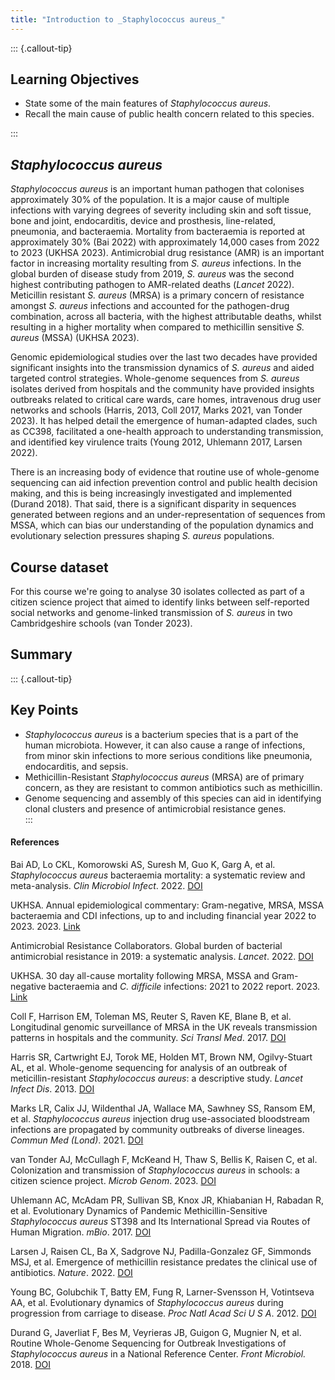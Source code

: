 ```yaml
---
title: "Introduction to _Staphylococcus aureus_"
---
```


::: {.callout-tip}
## Learning Objectives

- State some of the main features of _Staphylococcus aureus_.
- Recall the main cause of public health concern related to this species.

:::

## _Staphylococcus aureus_

_Staphylococcus aureus_ is an important human pathogen that colonises approximately 30% of the population. It is a major cause of multiple infections with varying degrees of severity including skin and soft tissue, bone and joint, endocarditis, device and prosthesis, line-related, pneumonia, and bacteraemia. Mortality from bacteraemia is reported at approximately 30% (Bai 2022) with approximately 14,000 cases from 2022 to 2023 (UKHSA 2023). Antimicrobial drug resistance (AMR) is an important factor in increasing mortality resulting from _S. aureus_ infections. In the global burden of disease study from 2019, _S. aureus_ was the second highest contributing pathogen to AMR-related deaths (_Lancet_ 2022). Meticillin resistant _S. aureus_ (MRSA) is a primary concern of resistance amongst _S. aureus_ infections and accounted for the pathogen-drug combination, across all bacteria, with the highest attributable deaths, whilst resulting in a higher mortality when compared to methicillin sensitive _S. aureus_ (MSSA) (UKHSA 2023).

Genomic epidemiological studies over the last two decades have provided significant insights into the transmission dynamics of _S. aureus_ and aided targeted control strategies. Whole-genome sequences from _S. aureus_ isolates derived from hospitals and the community have provided insights outbreaks related to critical care wards, care homes, intravenous drug user networks and schools (Harris, 2013, Coll 2017, Marks 2021, van Tonder 2023). It has helped detail the emergence of human-adapted clades, such as CC398, facilitated a one-health approach to understanding transmission, and identified key virulence traits (Young 2012, Uhlemann 2017, Larsen 2022). 

There is an increasing body of evidence that routine use of whole-genome sequencing can aid infection prevention control and public health decision making, and this is being increasingly investigated and implemented (Durand 2018). That said, there is a significant disparity in sequences generated between regions and an under-representation of sequences from MSSA, which can bias our understanding of the population dynamics and evolutionary selection pressures shaping _S. aureus_ populations.

<!-- TODO: add more info about the genome and the diversity in this species. Similar to what was done for TB and to connect with the "know your bug" section, justifying why it is we need to use de novo approach. -->

## Course dataset

For this course we're going to analyse 30 isolates collected as part of a citizen science project that aimed to identify links between self-reported social networks and genome-linked transmission of _S. aureus_ in two Cambridgeshire schools (van Tonder 2023).

## Summary

::: {.callout-tip}
## Key Points

- _Staphylococcus aureus_ is a bacterium species that is a part of the human microbiota. However, it can also cause a range of infections, from minor skin infections to more serious conditions like pneumonia, endocarditis, and sepsis.
- Methicillin-Resistant _Staphylococcus aureus_ (MRSA) are of primary concern, as they are resistant to common antibiotics such as methicillin. 
- Genome sequencing and assembly of this species can aid in identifying clonal clusters and presence of antimicrobial resistance genes.  
:::

#### References

Bai AD, Lo CKL, Komorowski AS, Suresh M, Guo K, Garg A, et al. _Staphylococcus aureus_ bacteraemia mortality: a systematic review and meta-analysis. _Clin Microbiol Infect_. 2022. [DOI](https://doi.org/10.1016/j.cmi.2022.03.015)

UKHSA. Annual epidemiological commentary: Gram-negative, MRSA, MSSA bacteraemia and CDI infections, up to and including financial year 2022 to 2023. 2023. [Link](https://www.gov.uk/government/statistics/mrsa-mssa-and-e-coli-bacteraemia-and-c-difficile-infection-annual-epidemiological-commentary)

Antimicrobial Resistance Collaborators. Global burden of bacterial antimicrobial resistance in 2019: a systematic analysis. _Lancet_. 2022. [DOI](https://doi.org/10.1016/s0140-6736(21)02724-0)

UKHSA. 30 day all-cause mortality following MRSA, MSSA and Gram-negative bacteraemia and _C. difficile_ infections: 2021 to 2022 report. 2023. [Link](https://www.gov.uk/government/statistics/mrsa-mssa-and-e-coli-bacteraemia-and-c-difficile-infection-30-day-all-cause-fatality/30-day-all-cause-mortality-following-mrsa-mssa-and-gram-negative-bacteraemia-and-c-difficile-infections-2021-to-2022-report)

Coll F, Harrison EM, Toleman MS, Reuter S, Raven KE, Blane B, et al. Longitudinal genomic surveillance of MRSA in the UK reveals transmission patterns in hospitals and the community. _Sci Transl Med_. 2017. [DOI](https://doi.org/10.1126/scitranslmed.aak9745)

Harris SR, Cartwright EJ, Torok ME, Holden MT, Brown NM, Ogilvy-Stuart AL, et al. Whole-genome sequencing for analysis of an outbreak of meticillin-resistant _Staphylococcus aureus_: a descriptive study. _Lancet Infect Dis_. 2013. [DOI](https://doi.org/10.1016/s1473-3099(12)70268-2)

Marks LR, Calix JJ, Wildenthal JA, Wallace MA, Sawhney SS, Ransom EM, et al. _Staphylococcus aureus_ injection drug use-associated bloodstream infections are propagated by community outbreaks of diverse lineages. _Commun Med (Lond)_. 2021. [DOI](https://doi.org/10.1038/s43856-021-00053-9)

van Tonder AJ, McCullagh F, McKeand H, Thaw S, Bellis K, Raisen C, et al. Colonization and transmission of _Staphylococcus aureus_ in schools: a citizen science project. _Microb Genom_. 2023. [DOI](https://doi.org/10.1099/mgen.0.000993)

Uhlemann AC, McAdam PR, Sullivan SB, Knox JR, Khiabanian H, Rabadan R, et al. Evolutionary Dynamics of Pandemic Methicillin-Sensitive _Staphylococcus aureus_ ST398 and Its International Spread via Routes of Human Migration. _mBio_. 2017. [DOI](https://doi.org/10.1128/mbio.01375-16)

Larsen J, Raisen CL, Ba X, Sadgrove NJ, Padilla-Gonzalez GF, Simmonds MSJ, et al. Emergence of methicillin resistance predates the clinical use of antibiotics. _Nature_. 2022. [DOI](https://doi.org/10.1038/s41586-021-04265-w)

Young BC, Golubchik T, Batty EM, Fung R, Larner-Svensson H, Votintseva AA, et al. Evolutionary dynamics of _Staphylococcus aureus_ during progression from carriage to disease. _Proc Natl Acad Sci U S A_. 2012. [DOI](https://doi.org/10.1073/pnas.1113219109)

Durand G, Javerliat F, Bes M, Veyrieras JB, Guigon G, Mugnier N, et al. Routine Whole-Genome Sequencing for Outbreak Investigations of _Staphylococcus aureus_ in a National Reference Center. _Front Microbiol._ 2018. [DOI](https://doi.org/10.3389/fmicb.2018.00511)